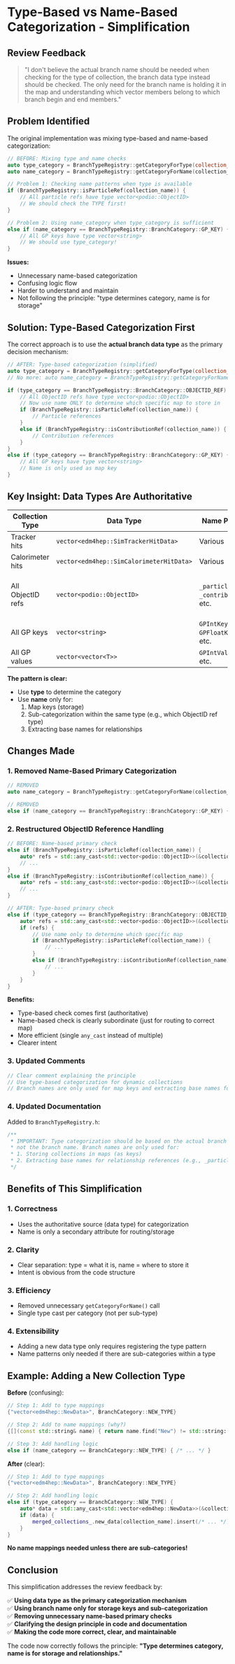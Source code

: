 # Type-Based vs Name-Based Categorization - Simplification

## Review Feedback

> "I don't believe the actual branch name should be needed when checking for the type of collection, the branch data type instead should be checked. The only need for the branch name is holding it in the map and understanding which vector members belong to which branch begin and end members."

## Problem Identified

The original implementation was mixing type-based and name-based categorization:

```cpp
// BEFORE: Mixing type and name checks
auto type_category = BranchTypeRegistry::getCategoryForType(collection_type);
auto name_category = BranchTypeRegistry::getCategoryForName(collection_name);

// Problem 1: Checking name patterns when type is available
if (BranchTypeRegistry::isParticleRef(collection_name)) {
    // All particle refs have type vector<podio::ObjectID>
    // We should check the TYPE first!
}

// Problem 2: Using name_category when type_category is sufficient
else if (name_category == BranchTypeRegistry::BranchCategory::GP_KEY) {
    // All GP keys have type vector<string>
    // We should use type_category!
}
```

**Issues:**
- Unnecessary name-based categorization
- Confusing logic flow
- Harder to understand and maintain
- Not following the principle: "type determines category, name is for storage"

## Solution: Type-Based Categorization First

The correct approach is to use the **actual branch data type** as the primary decision mechanism:

```cpp
// AFTER: Type-based categorization (simplified)
auto type_category = BranchTypeRegistry::getCategoryForType(collection_type);
// No more: auto name_category = BranchTypeRegistry::getCategoryForName(collection_name);

if (type_category == BranchTypeRegistry::BranchCategory::OBJECTID_REF) {
    // All ObjectID refs have type vector<podio::ObjectID>
    // Now use name ONLY to determine which specific map to store in
    if (BranchTypeRegistry::isParticleRef(collection_name)) {
        // Particle references
    }
    else if (BranchTypeRegistry::isContributionRef(collection_name)) {
        // Contribution references
    }
}
else if (type_category == BranchTypeRegistry::BranchCategory::GP_KEY) {
    // All GP keys have type vector<string>
    // Name is only used as map key
}
```

## Key Insight: Data Types Are Authoritative

| Collection Type | Data Type | Name Pattern | Decision Basis |
|----------------|-----------|--------------|----------------|
| Tracker hits | `vector<edm4hep::SimTrackerHitData>` | Various | **Type** |
| Calorimeter hits | `vector<edm4hep::SimCalorimeterHitData>` | Various | **Type** |
| All ObjectID refs | `vector<podio::ObjectID>` | `_particle`, `_contributions`, etc. | **Type** (then name for sub-category) |
| All GP keys | `vector<string>` | `GPIntKeys`, `GPFloatKeys`, etc. | **Type** |
| All GP values | `vector<vector<T>>` | `GPIntValues`, etc. | **Type** |

**The pattern is clear:**
- Use **type** to determine the category
- Use **name** only for:
  1. Map keys (storage)
  2. Sub-categorization within the same type (e.g., which ObjectID ref type)
  3. Extracting base names for relationships

## Changes Made

### 1. Removed Name-Based Primary Categorization

```cpp
// REMOVED
auto name_category = BranchTypeRegistry::getCategoryForName(collection_name);

// REMOVED
else if (name_category == BranchTypeRegistry::BranchCategory::GP_KEY) {
```

### 2. Restructured ObjectID Reference Handling

```cpp
// BEFORE: Name-based primary check
else if (BranchTypeRegistry::isParticleRef(collection_name)) {
    auto* refs = std::any_cast<std::vector<podio::ObjectID>>(&collection_data);
    // ...
}
else if (BranchTypeRegistry::isContributionRef(collection_name)) {
    auto* refs = std::any_cast<std::vector<podio::ObjectID>>(&collection_data);
    // ...
}

// AFTER: Type-based primary check
else if (type_category == BranchTypeRegistry::BranchCategory::OBJECTID_REF) {
    auto* refs = std::any_cast<std::vector<podio::ObjectID>>(&collection_data);
    if (refs) {
        // Use name only to determine which specific map
        if (BranchTypeRegistry::isParticleRef(collection_name)) {
            // ...
        }
        else if (BranchTypeRegistry::isContributionRef(collection_name)) {
            // ...
        }
    }
}
```

**Benefits:**
- Type-based check comes first (authoritative)
- Name-based check is clearly subordinate (just for routing to correct map)
- More efficient (single `any_cast` instead of multiple)
- Clearer intent

### 3. Updated Comments

```cpp
// Clear comment explaining the principle
// Use type-based categorization for dynamic collections
// Branch names are only used for map keys and extracting base names for relationships
```

### 4. Updated Documentation

Added to `BranchTypeRegistry.h`:
```cpp
/**
 * IMPORTANT: Type categorization should be based on the actual branch data type,
 * not the branch name. Branch names are only used for:
 * 1. Storing collections in maps (as keys)
 * 2. Extracting base names for relationship references (e.g., _particle, _contributions)
 */
```

## Benefits of This Simplification

### 1. Correctness
- Uses the authoritative source (data type) for categorization
- Name is only a secondary attribute for routing/storage

### 2. Clarity
- Clear separation: type = what it is, name = where to store it
- Intent is obvious from the code structure

### 3. Efficiency
- Removed unnecessary `getCategoryForName()` call
- Single type cast per category (not per sub-type)

### 4. Extensibility
- Adding a new data type only requires registering the type pattern
- Name patterns only needed if there are sub-categories within a type

## Example: Adding a New Collection Type

**Before** (confusing):
```cpp
// Step 1: Add to type mappings
{"vector<edm4hep::NewData>", BranchCategory::NEW_TYPE}

// Step 2: Add to name mappings (why?)
{[](const std::string& name) { return name.find("New") != std::string::npos; }, BranchCategory::NEW_TYPE}

// Step 3: Add handling logic
else if (name_category == BranchCategory::NEW_TYPE) { /* ... */ }
```

**After** (clear):
```cpp
// Step 1: Add to type mappings
{"vector<edm4hep::NewData>", BranchCategory::NEW_TYPE}

// Step 2: Add handling logic
else if (type_category == BranchCategory::NEW_TYPE) {
    auto* data = std::any_cast<std::vector<edm4hep::NewData>>(&collection_data);
    if (data) {
        merged_collections_.new_data[collection_name].insert(/* ... */);
    }
}
```

**No name mappings needed unless there are sub-categories!**

## Conclusion

This simplification addresses the review feedback by:

✅ **Using data type as the primary categorization mechanism**  
✅ **Using branch name only for storage keys and sub-categorization**  
✅ **Removing unnecessary name-based primary checks**  
✅ **Clarifying the design principle in code and documentation**  
✅ **Making the code more correct, clear, and maintainable**  

The code now correctly follows the principle: **"Type determines category, name is for storage and relationships."**
